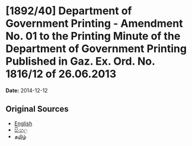 # [1892/40] Department of Government Printing - Amendment No. 01 to the Printing Minute of the Department of Government Printing Published in Gaz. Ex. Ord. No. 1816/12 of 26.06.2013

**Date:** 2014-12-12

## Original Sources

- [English](https://documents.gov.lk/view/extra-gazettes/2014/12/1892-40_E.pdf)
- [සිංහල](https://documents.gov.lk/view/extra-gazettes/2014/12/1892-40_S.pdf)
- [தமிழ்](https://documents.gov.lk/view/extra-gazettes/2014/12/1892-40_T.pdf)
